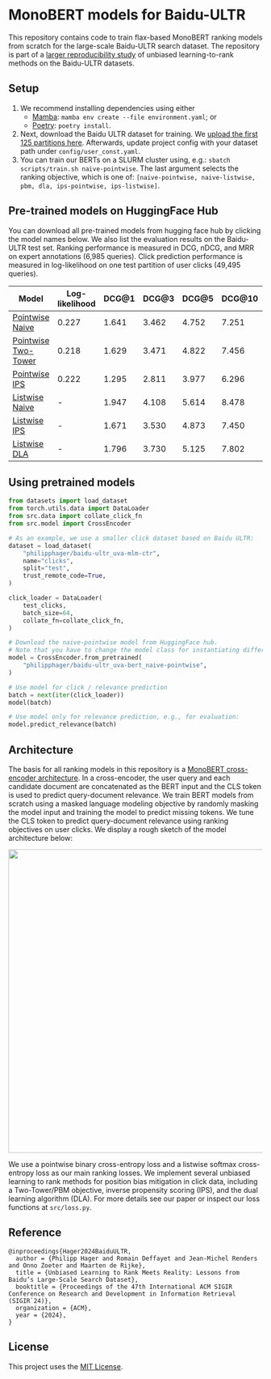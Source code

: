# MonoBERT models for Baidu-ULTR
This repository contains code to train flax-based MonoBERT ranking models from scratch for the large-scale Baidu-ULTR search dataset. The repository is part of a [larger reproducibility study](https://philipphager.github.io/assets/papers/2024-sigir-ultr-meets-reality.pdf) of unbiased learning-to-rank methods on the Baidu-ULTR datasets.

## Setup
1. We recommend installing dependencies using either
     - [Mamba](https://github.com/conda-forge/miniforge): `mamba env create --file environment.yaml`; or
     - [Poetry](https://python-poetry.org/): `poetry install`.
2. Next, download the Baidu ULTR dataset for training. We [upload the first 125 partitions here](https://huggingface.co/datasets/philipphager/baidu-ultr-pretrain/tree/main). Afterwards, update project config with your dataset path under `config/user_const.yaml`.
3. You can train our BERTs on a SLURM cluster using, e.g.: `sbatch scripts/train.sh naive-pointwise`. The last argument selects the ranking objective, which is one of: `[naive-pointwise, naive-listwise, pbm, dla, ips-pointwise, ips-listwise]`.

## Pre-trained models on HuggingFace Hub
You can download all pre-trained models from hugging face hub by clicking the model names below. We also list the evaluation results on the Baidu-ULTR test set. Ranking performance is measured in DCG, nDCG, and MRR on expert annotations (6,985 queries). Click prediction performance is measured in log-likelihood on one test partition of user clicks (49,495 queries).

| Model                                                                                          | Log-likelihood | DCG@1 | DCG@3 | DCG@5 | DCG@10 | nDCG@10 | MRR@10 |
|------------------------------------------------------------------------------------------------|----------------|-------|-------|-------|--------|---------|--------|
| [Pointwise Naive](https://huggingface.co/philipphager/baidu-ultr_uva-bert_naive-pointwise)     | 0.227          | 1.641 | 3.462 | 4.752 | 7.251  | 0.357   | 0.609  |
| [Pointwise Two-Tower](https://huggingface.co/philipphager/baidu-ultr_uva-bert_twotower)        | 0.218          | 1.629 | 3.471 | 4.822 | 7.456  | 0.367   | 0.607  |
| [Pointwise IPS](https://huggingface.co/philipphager/baidu-ultr_uva-bert_ips-pointwise)         | 0.222          | 1.295 | 2.811 | 3.977 | 6.296  | 0.307   | 0.534  |
| [Listwise Naive](https://huggingface.co/philipphager/baidu-ultr_uva-bert_naive-listwise)       | -              | 1.947 | 4.108 | 5.614 | 8.478  | 0.405   | 0.639  |
| [Listwise IPS](https://huggingface.co/philipphager/baidu-ultr_uva-bert_ips-listwise)           | -              | 1.671 | 3.530 | 4.873 | 7.450  | 0.361   | 0.603  |
| [Listwise DLA](https://huggingface.co/philipphager/baidu-ultr_uva-bert_dla)                    | -              | 1.796 | 3.730 | 5.125 | 7.802  | 0.377   | 0.615  |


## Using pretrained models
```Python
from datasets import load_dataset
from torch.utils.data import DataLoader
from src.data import collate_click_fn
from src.model import CrossEncoder

# As an example, we use a smaller click dataset based on Baidu ULTR:
dataset = load_dataset(
    "philipphager/baidu-ultr_uva-mlm-ctr",
    name="clicks",
    split="test",
    trust_remote_code=True,
)

click_loader = DataLoader(
    test_clicks,
    batch_size=64,
    collate_fn=collate_click_fn,
)

# Download the naive-pointwise model from HuggingFace hub.
# Note that you have to change the model class for instantiating different models:
model = CrossEncoder.from_pretrained(
    "philipphager/baidu-ultr_uva-bert_naive-pointwise",
)

# Use model for click / relevance prediction
batch = next(iter(click_loader))
model(batch)

# Use model only for relevance prediction, e.g., for evaluation:
model.predict_relevance(batch)
```

## Architecture
The basis for all ranking models in this repository is a [MonoBERT cross-encoder architecture](https://arxiv.org/pdf/1910.14424.pdf). In a cross-encoder, the user query and each candidate document are concatenated as the BERT input and the CLS token is used to predict query-document relevance. We train BERT models from scratch using a masked language modeling objective by randomly masking the model input and training the model to predict missing tokens. We tune the CLS token to predict query-document relevance using ranking objectives on user clicks. We display a rough sketch of the model architecture below:

<p align="center">
  <img src='https://github.com/philipphager/baidu-bert-model/assets/9155371/a816917d-1994-4c10-a820-0ce2bc2b43bb' width='600'>
</p>

We use a pointwise binary cross-entropy loss and a listwise softmax cross-entropy loss as our main ranking losses. We implement several unbiased learning to rank methods for position bias mitigation in click data, including a Two-Tower/PBM objective, inverse propensity scoring (IPS), and the dual learning algorithm (DLA). For more details see our paper or inspect our loss functions at `src/loss.py`.

## Reference
```
@inproceedings{Hager2024BaiduULTR,
  author = {Philipp Hager and Romain Deffayet and Jean-Michel Renders and Onno Zoeter and Maarten de Rijke},
  title = {Unbiased Learning to Rank Meets Reality: Lessons from Baidu’s Large-Scale Search Dataset},
  booktitle = {Proceedings of the 47th International ACM SIGIR Conference on Research and Development in Information Retrieval (SIGIR`24)},
  organization = {ACM},
  year = {2024},
}
```

## License
This project uses the [MIT License](https://github.com/philipphager/baidu-bert-model/blob/main/LICENSE).
